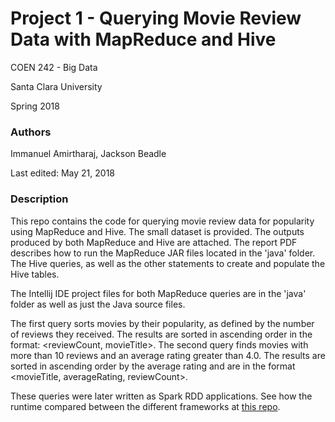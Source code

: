 # Project 1 - Querying Movie Review Data with MapReduce and Hive

COEN 242 - Big Data 

Santa Clara University 

Spring 2018



### Authors 

Immanuel Amirtharaj, Jackson Beadle

Last edited: May 21, 2018


### Description 

This repo contains the code for querying movie review data for popularity
using MapReduce and Hive. The small dataset is provided. The outputs produced
by both MapReduce and Hive are attached. The report PDF describes how to run
the MapReduce JAR files located in the 'java' folder. The Hive queries, as well
as the other statements to create and populate the Hive tables. 

The Intellij IDE project files for both MapReduce queries are in the 'java' folder
as well as just the Java source files. 

The first query sorts movies by their popularity, as defined by the number of 
reviews they received. The results are sorted in ascending order in the format:
<reviewCount, movieTitle>. The second query finds movies with more than 10 reviews
and an average rating greater than 4.0. The results are sorted in ascending order
by the average rating and are in the format <movieTitle, averageRating, reviewCount>.

These queries were later written as Spark RDD applications. See how the runtime 
compared between the different frameworks at [this repo](https://github.com/beadlejack/bigdata_spark). 
